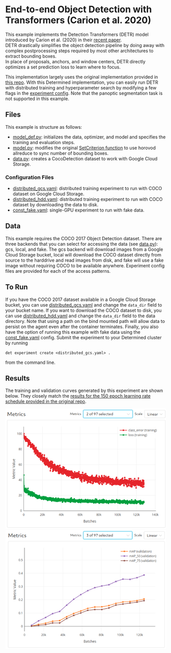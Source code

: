 # End-to-end Object Detection with Transformers (Carion et al. 2020)
This example implements the Detection Transformers (DETR) model introduced by Carion et al. (2020) in their [recent paper](https://arxiv.org/abs/2005.12872).  
DETR drastically simplifies the object detection pipeline by doing away with complex postprocessing steps required by most other architectures to extract bounding boxes.  
In place of proposals, anchors, and window centers, DETR directly optimizes a set prediction loss to learn where to focus.  

This implementation largely uses the original implementation provided in [this repo](https://github.com/facebookresearch/detr).  With this Determined implementation, you can easily run DETR with distributed training and hyperparameter search by modifying a few flags in the [experiment config](distributed_gcs.yaml).  Note that the panoptic segmentation task is not supported in this example.

## Files
This example is structure as follows:
* [model_def.py](model_def.py): initializes the data, optimizer, and model and specifies the training and evaluation steps.
* [model.py](model.py): modifies the original [SetCriterion function](https://github.com/facebookresearch/detr/blob/master/models/detr.py#L83) to use horovod allreduce to sync number of bounding boxes.
* [data.py](data.py): creates a CocoDetection dataset to work with Google Cloud Storage. 

### Configuration Files
* [distributed_gcs.yaml](distributed_gcs.yaml): distributed training experiment to run with COCO dataset on Google Cloud Storage.
* [distributed_hdd.yaml](distributed_hdd.yaml): distributed training experiment to run with COCO dataset by downloading the data to disk.
* [const_fake.yaml](const_fake.yaml): single-GPU experiment to run with fake data.

## Data
This example requires the COCO 2017 Object Detection dataset.  There are three backends that you can select for accessing the data (see [data.py](data.py)): gcs, local, and fake.  The gcs backend will download images from a Google Cloud Storage bucket, local will download the COCO dataset directly from source to the harddrive and read images from disk, and fake will use a fake image without requiring COCO to be available anywhere.  Experiment config files are provided for each of the access patterns. 

## To Run
If you have the COCO 2017 dataset available in a Google Cloud Storage bucket, you can use [distributed_gcs.yaml](distributed_gcs.yaml) and change the `data_dir` field to your bucket name.  If you want to download the COCO dataset to disk, you can use [distributed_hdd.yaml](distributed_hdd.yaml) and change the `data_dir` field to the data directory.  Note that using a path on the bind mounted path will allow data to persist on the agent even after the container terminates.  Finally, you also have the option of running this example with fake data using the [const_fake.yaml](const_fake.yaml) config.  Submit the experiment to your Determined cluster by running
```
det experiment create <distributed_gcs.yaml> .
```
from the command line.

## Results
The training and validation curves generated by this experiment are shown below.  They closely match the [results for the 150 epoch learning rate schedule provided in the original repo](https://gist.github.com/szagoruyko/b4c3b2c3627294fc369b899987385a3f).

![train_curves](imgs/train_curves.png)
![val_curves](imgs/val_curves.png)
